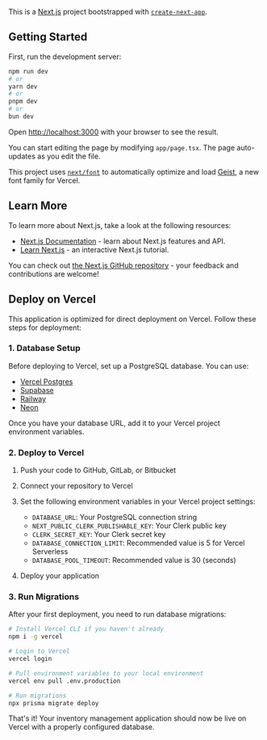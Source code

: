 This is a [Next.js](https://nextjs.org) project bootstrapped with [`create-next-app`](https://nextjs.org/docs/app/api-reference/cli/create-next-app).

## Getting Started

First, run the development server:

```bash
npm run dev
# or
yarn dev
# or
pnpm dev
# or
bun dev
```

Open [http://localhost:3000](http://localhost:3000) with your browser to see the result.

You can start editing the page by modifying `app/page.tsx`. The page auto-updates as you edit the file.

This project uses [`next/font`](https://nextjs.org/docs/app/building-your-application/optimizing/fonts) to automatically optimize and load [Geist](https://vercel.com/font), a new font family for Vercel.

## Learn More

To learn more about Next.js, take a look at the following resources:

- [Next.js Documentation](https://nextjs.org/docs) - learn about Next.js features and API.
- [Learn Next.js](https://nextjs.org/learn) - an interactive Next.js tutorial.

You can check out [the Next.js GitHub repository](https://github.com/vercel/next.js) - your feedback and contributions are welcome!

## Deploy on Vercel

This application is optimized for direct deployment on Vercel. Follow these steps for deployment:

### 1. Database Setup

Before deploying to Vercel, set up a PostgreSQL database. You can use:
- [Vercel Postgres](https://vercel.com/docs/storage/vercel-postgres)
- [Supabase](https://supabase.com/)
- [Railway](https://railway.app/)
- [Neon](https://neon.tech/)

Once you have your database URL, add it to your Vercel project environment variables.

### 2. Deploy to Vercel

1. Push your code to GitHub, GitLab, or Bitbucket
2. Connect your repository to Vercel
3. Set the following environment variables in your Vercel project settings:
   - `DATABASE_URL`: Your PostgreSQL connection string
   - `NEXT_PUBLIC_CLERK_PUBLISHABLE_KEY`: Your Clerk public key
   - `CLERK_SECRET_KEY`: Your Clerk secret key
   - `DATABASE_CONNECTION_LIMIT`: Recommended value is 5 for Vercel Serverless
   - `DATABASE_POOL_TIMEOUT`: Recommended value is 30 (seconds)

4. Deploy your application

### 3. Run Migrations

After your first deployment, you need to run database migrations:

```bash
# Install Vercel CLI if you haven't already
npm i -g vercel

# Login to Vercel
vercel login

# Pull environment variables to your local environment
vercel env pull .env.production

# Run migrations
npx prisma migrate deploy
```

That's it! Your inventory management application should now be live on Vercel with a properly configured database.
